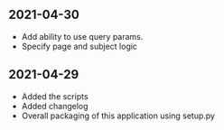## 2021-04-30
- Add ability to use query params. 
- Specify page and subject logic

## 2021-04-29
- Added the scripts
- Added changelog
- Overall packaging of this application using setup.py